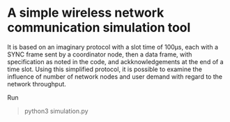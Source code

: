 # A simple wireless network communication simulation tool

It is based on an imaginary protocol with a slot time of 100μs, each with a SYNC frame sent by a coordinator node, then a data frame, with specification as noted in the code, and ackknowledgements at the end of a time slot. Using this simplified protocol, it is possible to examine the influence of number of network nodes and user demand with regard to the network throughput.

Run
> python3 simulation.py
